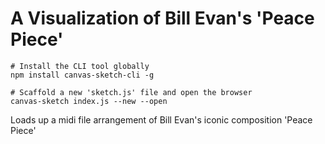 # A Visualization of Bill Evan's 'Peace Piece'

```
# Install the CLI tool globally
npm install canvas-sketch-cli -g

# Scaffold a new 'sketch.js' file and open the browser
canvas-sketch index.js --new --open
```

Loads up a midi file arrangement of Bill Evan's iconic composition 'Peace Piece'
